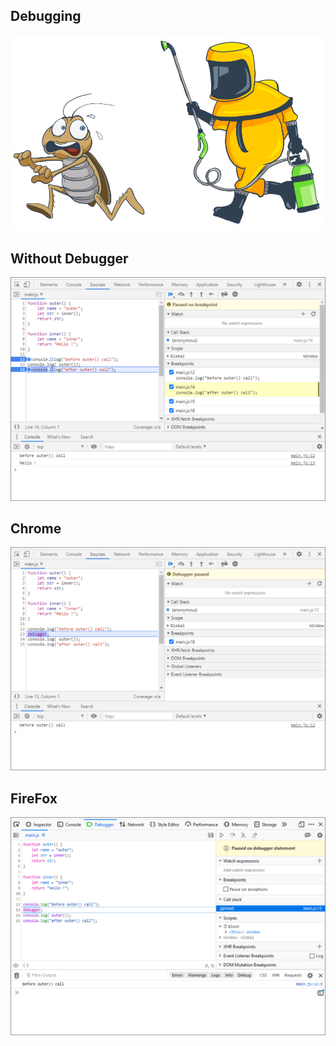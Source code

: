 ## Debugging
![DebuggingPic](https://github.com/zaidkhan-div/Cisco-Javascript-Course/blob/c5ba7ba873764ba2ae3c33edf5dcf42db5d105e7/Mod-06%20Errors%2CExceptions%2CDebugging%2CTroubleShooting/Part03%20-%20Debugging%20%26%20TroubleShooting/debugging.png)

## Without Debugger
![without debugger](https://github.com/zaidkhan-div/Cisco-Javascript-Course/blob/03e743992350cd418d219f370b95df1933fa38a6/Mod-06%20Errors%2CExceptions%2CDebugging%2CTroubleShooting/Part03%20-%20Debugging%20%26%20TroubleShooting/withoutDegguer.png)

## Chrome
![Debugging On Chrome](https://github.com/zaidkhan-div/Cisco-Javascript-Course/blob/03e743992350cd418d219f370b95df1933fa38a6/Mod-06%20Errors%2CExceptions%2CDebugging%2CTroubleShooting/Part03%20-%20Debugging%20%26%20TroubleShooting/chrome01.png)

## FireFox
![Debugging On FireFox](https://github.com/zaidkhan-div/Cisco-Javascript-Course/blob/03e743992350cd418d219f370b95df1933fa38a6/Mod-06%20Errors%2CExceptions%2CDebugging%2CTroubleShooting/Part03%20-%20Debugging%20%26%20TroubleShooting/firefox02.png)
